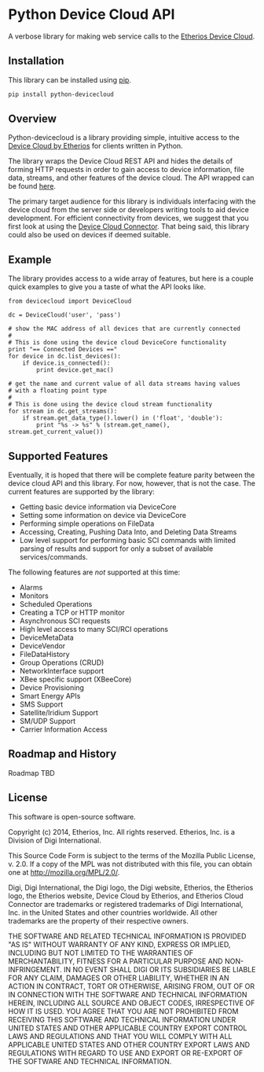# Python Device Cloud API
A verbose library for making web service calls to the [Etherios Device Cloud](https://login.etherios.com).

Installation
------------

This library can be installed using [pip](https://github.com/pypa/pip).

```sh
pip install python-devicecloud
```

Overview
--------

Python-devicecloud is a library providing simple, intuitive access to
the [Device Cloud by Etherios](http://www.etherios.com/products/devicecloud/) for clients written in
Python.

The library wraps the Device Cloud REST API and hides the details of forming HTTP requests in order to gain access to device information,
file data, streams, and other features of the device cloud.  The API
wrapped can be found [here](http://ftp1.digi.com/support/documentation/90002008_redirect.htm).


The primary target audience for this library is individuals
interfacing with the device cloud from the server side or developers
writing tools to aid device development.  For efficient connectivity
from devices, we suggest that you first look at using the [Device Cloud
Connector](http://www.etherios.com/products/devicecloud/connector).
That being said, this library could also be used on devices if deemed
suitable.

Example
-------

The library provides access to a wide array of features, but here is a
couple quick examples to give you a taste of what the API looks like.

    from devicecloud import DeviceCloud

    dc = DeviceCloud('user', 'pass')

    # show the MAC address of all devices that are currently connected
    #
    # This is done using the device cloud DeviceCore functionality
    print "== Connected Devices =="
    for device in dc.list_devices():
        if device.is_connected():
            print device.get_mac()

    # get the name and current value of all data streams having values
    # with a floating point type
    #
    # This is done using the device cloud stream functionality
    for stream in dc.get_streams():
        if stream.get_data_type().lower() in ('float', 'double'):
            print "%s -> %s" % (stream.get_name(), stream.get_current_value())


Supported Features
------------------

Eventually, it is hoped that there will be complete feature parity
between the device cloud API and this library.  For now, however, that
is not the case.  The current features are supported by the library:

* Getting basic device information via DeviceCore
* Setting some information on device via DeviceCore
* Performing simple operations on FileData
* Accessing, Creating, Pushing Data Into, and Deleting Data Streams
* Low level support for performing basic SCI commands with limited parsing
  of results and support for only a subset of available services/commands.

The following features are *not* supported at this time:

* Alarms
* Monitors
* Scheduled Operations
* Creating a TCP or HTTP monitor
* Asynchronous SCI requests
* High level access to many SCI/RCI operations
* DeviceMetaData
* DeviceVendor
* FileDataHistory
* Group Operations (CRUD)
* NetworkInterface support
* XBee specific support (XBeeCore)
* Device Provisioning
* Smart Energy APIs
* SMS Support
* Satellite/Iridium Support
* SM/UDP Support
* Carrier Information Access

Roadmap and History
--------------------

Roadmap TBD

License
-------

This software is open-source software.

Copyright (c) 2014, Etherios, Inc. All rights reserved.
Etherios, Inc. is a Division of Digi International.

This Source Code Form is subject to the terms of the Mozilla Public
License, v. 2.0. If a copy of the MPL was not distributed with this file,
you can obtain one at http://mozilla.org/MPL/2.0/.

Digi, Digi International, the Digi logo, the Digi website, Etherios,
the Etherios logo, the Etherios website, Device Cloud by Etherios, and
Etherios Cloud Connector are trademarks or registered trademarks of
Digi International, Inc. in the United States and other countries
worldwide. All other trademarks are the property of their respective
owners.

THE SOFTWARE AND RELATED TECHNICAL INFORMATION IS PROVIDED "AS IS"
WITHOUT WARRANTY OF ANY KIND, EXPRESS OR IMPLIED, INCLUDING BUT NOT
LIMITED TO THE WARRANTIES OF MERCHANTABILITY, FITNESS FOR A PARTICULAR
PURPOSE AND NON-INFRINGEMENT. IN NO EVENT SHALL DIGI OR ITS
SUBSIDIARIES BE LIABLE FOR ANY CLAIM, DAMAGES OR OTHER LIABILITY,
WHETHER IN AN ACTION IN CONTRACT, TORT OR OTHERWISE, ARISING FROM, OUT
OF OR IN CONNECTION WITH THE SOFTWARE AND TECHNICAL INFORMATION
HEREIN, INCLUDING ALL SOURCE AND OBJECT CODES, IRRESPECTIVE OF HOW IT
IS USED. YOU AGREE THAT YOU ARE NOT PROHIBITED FROM RECEIVING THIS
SOFTWARE AND TECHNICAL INFORMATION UNDER UNITED STATES AND OTHER
APPLICABLE COUNTRY EXPORT CONTROL LAWS AND REGULATIONS AND THAT YOU
WILL COMPLY WITH ALL APPLICABLE UNITED STATES AND OTHER COUNTRY EXPORT
LAWS AND REGULATIONS WITH REGARD TO USE AND EXPORT OR RE-EXPORT OF THE
SOFTWARE AND TECHNICAL INFORMATION.
